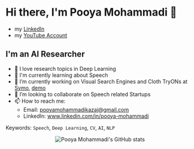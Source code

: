 # Hi there, I'm Pooya Mohammadi 👋

- my [LinkedIn](www.linkedin.com/in/pooya-mohammadi)
- my [YouTube Account](https://www.youtube.com/channel/UCEf5EXeme8mxmKxZ2UvJ5GQ/playlists)

## I'm an AI Researcher 

- 🔭 I love research topics in Deep Learning
- 🌱 I'm currently learning about Speech
- 🔨 I’m currently working on Visual Search Engines and Cloth TryONs at [Symo](https://symolife.com/), [demo](https://demo.symolife.com)
- 👯 I’m looking to collaborate on Speech related Startups
- 📫 How to reach me: 
  - Email: pooyamohammadikazaj@gmail.com
  - LinkedIn: www.linkedin.com/in/pooya-mohammadi

Keywords: `Speech`, `Deep Learning`, `CV`, `AI`, `NLP`

<p align="center">
  <img src="https://github-readme-stats.vercel.app/api?username=pooya-mohammadi&show_icons=true&theme=monokai" alt="Pooya Mohammadi's GitHub stats" /><br />
</p>


<!--
**Practical-AI/Practical-AI** is a ✨ _special_ ✨ repository because its `README.md` (this file) appears on your GitHub profile.

Here are some ideas to get you started:

- 🔭 I’m currently working on ...
- 🌱 I’m currently learning ...
- 👯 I’m looking to collaborate on ...
- 🤔 I’m looking for help with ...
- 💬 Ask me about ...
- 📫 How to reach me: ...
- 😄 Pronouns: ...
- ⚡ Fun fact: ...
-->

